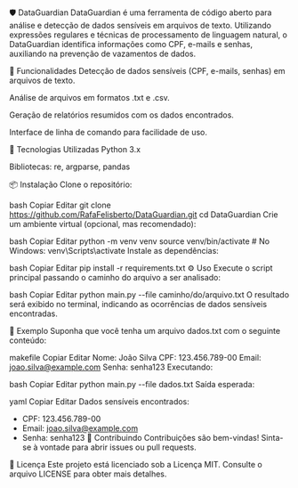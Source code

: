 🛡️ DataGuardian
DataGuardian é uma ferramenta de código aberto para análise e detecção de dados sensíveis em arquivos de texto. Utilizando expressões regulares e técnicas de processamento de linguagem natural, o DataGuardian identifica informações como CPF, e-mails e senhas, auxiliando na prevenção de vazamentos de dados.

🚀 Funcionalidades
Detecção de dados sensíveis (CPF, e-mails, senhas) em arquivos de texto.

Análise de arquivos em formatos .txt e .csv.

Geração de relatórios resumidos com os dados encontrados.

Interface de linha de comando para facilidade de uso.

🧰 Tecnologias Utilizadas
Python 3.x

Bibliotecas: re, argparse, pandas

📦 Instalação
Clone o repositório:

bash
Copiar
Editar
git clone https://github.com/RafaFelisberto/DataGuardian.git
cd DataGuardian
Crie um ambiente virtual (opcional, mas recomendado):

bash
Copiar
Editar
python -m venv venv
source venv/bin/activate  # No Windows: venv\Scripts\activate
Instale as dependências:

bash
Copiar
Editar
pip install -r requirements.txt
⚙️ Uso
Execute o script principal passando o caminho do arquivo a ser analisado:

bash
Copiar
Editar
python main.py --file caminho/do/arquivo.txt
O resultado será exibido no terminal, indicando as ocorrências de dados sensíveis encontradas.

📝 Exemplo
Suponha que você tenha um arquivo dados.txt com o seguinte conteúdo:

makefile
Copiar
Editar
Nome: João Silva
CPF: 123.456.789-00
Email: joao.silva@example.com
Senha: senha123
Executando:

bash
Copiar
Editar
python main.py --file dados.txt
Saída esperada:

yaml
Copiar
Editar
Dados sensíveis encontrados:
- CPF: 123.456.789-00
- Email: joao.silva@example.com
- Senha: senha123
📌 Contribuindo
Contribuições são bem-vindas! Sinta-se à vontade para abrir issues ou pull requests.

📄 Licença
Este projeto está licenciado sob a Licença MIT. Consulte o arquivo LICENSE para obter mais detalhes.

